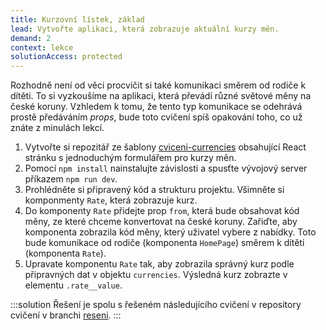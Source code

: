 ```yaml
---
title: Kurzovní lístek, základ
lead: Vytvořte aplikaci, která zobrazuje aktuální kurzy měn.
demand: 2
context: lekce
solutionAccess: protected
---
```


Rozhodně není od věci procvičit si také komunikaci směrem od rodiče k dítěti. To si vyzkoušíme na aplikaci, která převádí různé světové měny na české koruny. Vzhledem k tomu, že tento typ komunikace se odehrává prostě předáváním _props_, bude toto cvičení spíš opakování toho, co už znáte z minulách lekcí.

1. Vytvořte si repozitář ze šablony [cviceni-currencies](https://github.com/Czechitas-podklady-WEB/cviceni-currencies) obsahující React stránku s jednoduchým formulářem pro kurzy měn.
1. Pomocí `npm install` nainstalujte závislosti a spusťte vývojový server příkazem `npm run dev`.
1. Prohlédněte si připravený kód a strukturu projektu. Všimněte si komponmenty `Rate`, která zobrazuje kurz.
1. Do komponenty `Rate` přidejte prop `from`, která bude obsahovat kód měny, ze které chceme konvertovat na české koruny. Zařiďte, aby komponenta zobrazila kód měny, který uživatel vybere z nabídky. Toto bude komunikace od rodiče (komponenta `HomePage`) směrem k dítěti (komponenta `Rate`).
1. Upravate komponentu `Rate` tak, aby zobrazila správný kurz podle připravných dat v objektu `currencies`. Výsledná kurz zobrazte v elementu `.rate__value`.

:::solution
Řešení je spolu s řešeném následujícího cvičení v repository cvičení v branchi [reseni](https://github.com/Czechitas-podklady-WEB/cviceni-currencies/tree/reseni).
:::